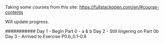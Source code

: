 Taking some courses from this site:  https://fullstackopen.com/en/#course-contents

Will update progress.

###########
Day 1 - Begin Part 0 - a & b
Day 2 - Still lingering on Part 0b
Day 3 - Arrived to Exercise P0.b_0.1-0.6

